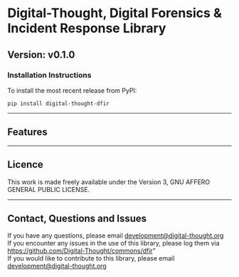 # Digital-Thought, Digital Forensics & Incident Response Library
## Version: v0.1.0


### Installation Instructions

To install the most recent release from PyPI:<br>
```shell script
pip install digital-thought-dfir
```
***
## Features

***
## Licence
This work is made freely available under the Version 3, GNU AFFERO GENERAL PUBLIC LICENSE.

***
## Contact, Questions and Issues
If you have any questions, please email [development@digital-thought.org](mailto:development@digital-thought.org?subject=[Question:digital-thought-dfir])<br>
If you encounter any issues in the use of this library, please log them via https://github.com/Digital-Thought/commons/dfir" <br>
If you would like to contribute to this library, please email [development@digital-thought.org](mailto:development@digital-thought.org?subject=[Question:digital-thought-dfir])